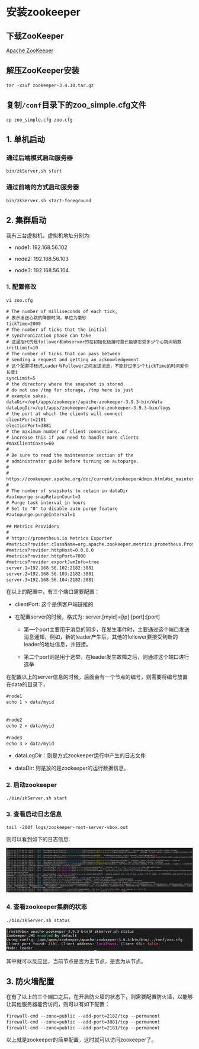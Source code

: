 # 安装zookeeper

## 下载ZooKeeper

[Apache ZooKeeper](https://zookeeper.apache.org/releases.html)

## 解压ZooKeeper安装

```shell
tar -xzvf zookeeper-3.4.10.tar.gz
```

## 复制`/conf`目录下的zoo_simple.cfg文件

```shell
cp zoo_simple.cfg zoo.cfg
```

## 1. 单机启动

### 通过后端模式启动服务器

```shell
bin/zkServer.sh start
```

### 通过前端的方式启动服务器

```shell
bin/zkServer.sh start-foreground
```

## 2. 集群启动

我有三台虚拟机，虚拟机地址分别为:

- node1: 192.168.56.102

- node2: 192.168.56.103

- node3: 192.168.56.104

### 1. 配置修改

```shell
vi zoo.cfg
```

```properties
# The number of milliseconds of each tick,
# 表示发送心跳的降额时间，单位为毫秒
tickTime=2000
# The number of ticks that the initial
# synchronization phase can take
# 这里指代的是follower和observer的在初始化链接时最长能够忍受多少个心跳间隔数
initLimit=10
# The number of ticks that can pass between
# sending a request and getting an acknowledgement
# 这个配置项标识Leader与Follower之间发送消息，不能抄过多少个tickTime的时间爱你长度i
syncLimit=5
# the directory where the snapshot is stored.
# do not use /tmp for storage, /tmp here is just
# example sakes.
dataDir=/opt/apps/zookeeper/apache-zookeeper-3.9.3-bin/data
dataLogDir=/opt/apps/zookeeper/apache-zookeeper-3.9.3-bin/logs
# the port at which the clients will connect
clientPort=2181
electionPort=3881
# the maximum number of client connections.
# increase this if you need to handle more clients
#maxClientCnxns=60
#
# Be sure to read the maintenance section of the
# administrator guide before turning on autopurge.
#
# https://zookeeper.apache.org/doc/current/zookeeperAdmin.html#sc_maintenance
#
# The number of snapshots to retain in dataDir
#autopurge.snapRetainCount=3
# Purge task interval in hours
# Set to "0" to disable auto purge feature
#autopurge.purgeInterval=1

## Metrics Providers
#
# https://prometheus.io Metrics Exporter
#metricsProvider.className=org.apache.zookeeper.metrics.prometheus.PrometheusMetricsProvider
#metricsProvider.httpHost=0.0.0.0
#metricsProvider.httpPort=7000
#metricsProvider.exportJvmInfo=true
server.1=192.168.56.102:2182:3881
server.2=192.168.56.103:2182:3881
server.3=192.168.56.104:2182:3881

```

在以上的配置中，有三个端口需要配置：

- clientPort: 这个是供客户端链接的

- 在配置server的时候，格式为: server.[myid]=[ip]:[port]:[port]
  
  - 第一个port主要用于消息的同步，在发生事件时，主要通过这个端口发送消息通知，例如，新的leader产生后，其他的follower要接受到新的leader的地址信息，并链接。
  
  - 第二个port则是用于选举，在leader发生故障之后，则通过这个端口进行选举

在配置以上的server信息的时候，后面会有一个节点的编号，则需要将编号放置在data的目录下，

```shell
#node1
echo 1 > data/myid


#node2
echo 2 > data/myid

#node3
echo 3 > data/myid
```

- dataLogDir：则是方式zookeeper运行中产生的日志文件

- dataDir: 则是放的是zookeeper的运行数据信息。

### 2. 启动zookeeper

```shell
./bin/zkServer.sh start
```

### 3. 查看启动日志信息

```shell
tail -200f logs/zookeeper-root-server-vbox.out
```

则可以看到如下的日志信息:

![](../../assets/2024-11-20-14-38-37-image.png)

### 4. 查看zookeeper集群的状态

```shell
./bin/zkServer.sh status
```

![](../../assets/2024-11-20-14-39-30-image.png)

其中就可以反应出，当前节点是否为主节点，是否为从节点。



## 3. 防火墙配置

在有了以上的三个端口之后，在开启防火墙的状态下，则需要配置防火墙，以能够让其他服务器能否访问，则可以有如下配置：

```shell
firewall-cmd --zone=public --add-port=2182/tcp --permanent
firewall-cmd --zone=public --add-port=3881/tcp --permanent
firewall-cmd --zone=public --add-port=2181/tcp --permanent
```

以上就是zookeeper的简单配置，这时就可以访问zookeeper了。
